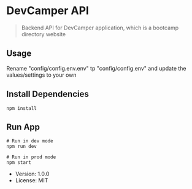 # DevCamper API

> Backend API for DevCamper application, which is a bootcamp directory website

## Usage

Rename "config/config.env.env" tp "config/config.env" and update the values/settings to your own

## Install Dependencies

```
npm install
```

## Run App

```
# Run in dev mode
npm run dev

# Run in prod mode
npm start
```

- Version: 1.0.0
- License: MIT
